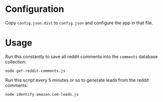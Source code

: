 Configuration
=============

Copy `config.json.dist` to `config.json` and configure the app in that file.

Usage
=====

Run this constantly to save all reddit comments into the `comments` database collection:

```
node get-reddit-comments.js
```

Run this script every 5 minutes or so to generate leads from the reddit comments:

```
node identify-amazon.com-leads.js
```
